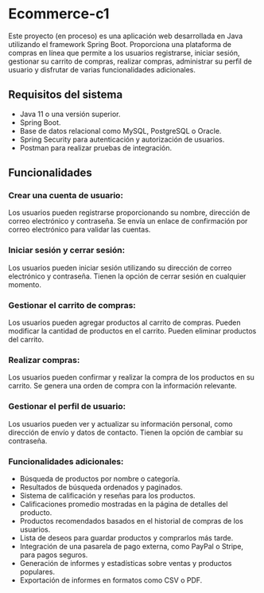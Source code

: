 # Ecommerce-c1

Este proyecto (en proceso) es una aplicación web desarrollada en Java utilizando el framework Spring Boot. Proporciona una plataforma de compras en línea que permite a los usuarios registrarse, iniciar sesión, gestionar su carrito de compras, realizar compras, administrar su perfil de usuario y disfrutar de varias funcionalidades adicionales.

## Requisitos del sistema

- Java 11 o una versión superior.
- Spring Boot.
- Base de datos relacional como MySQL, PostgreSQL o Oracle.
- Spring Security para autenticación y autorización de usuarios.
- Postman para realizar pruebas de integración.

## Funcionalidades

### Crear una cuenta de usuario:

Los usuarios pueden registrarse proporcionando su nombre, dirección de correo electrónico y contraseña.
Se envía un enlace de confirmación por correo electrónico para validar las cuentas.

### Iniciar sesión y cerrar sesión:

Los usuarios pueden iniciar sesión utilizando su dirección de correo electrónico y contraseña.
Tienen la opción de cerrar sesión en cualquier momento.

### Gestionar el carrito de compras:

Los usuarios pueden agregar productos al carrito de compras.
Pueden modificar la cantidad de productos en el carrito.
Pueden eliminar productos del carrito.

### Realizar compras:

Los usuarios pueden confirmar y realizar la compra de los productos en su carrito.
Se genera una orden de compra con la información relevante.

### Gestionar el perfil de usuario:

Los usuarios pueden ver y actualizar su información personal, como dirección de envío y datos de contacto.
Tienen la opción de cambiar su contraseña.

### Funcionalidades adicionales:

- Búsqueda de productos por nombre o categoría.
- Resultados de búsqueda ordenados y paginados.
- Sistema de calificación y reseñas para los productos.
- Calificaciones promedio mostradas en la página de detalles del producto.
- Productos recomendados basados en el historial de compras de los usuarios.
- Lista de deseos para guardar productos y comprarlos más tarde.
- Integración de una pasarela de pago externa, como PayPal o Stripe, para pagos seguros.
- Generación de informes y estadísticas sobre ventas y productos populares.
- Exportación de informes en formatos como CSV o PDF.
